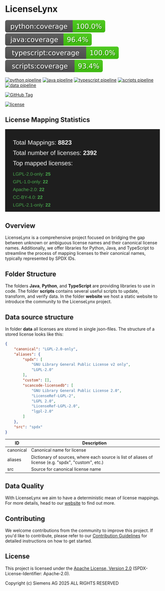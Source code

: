 # LicenseLynx
![python coverage](website/badges/coverage-python.svg)
![java coverage](website/badges/coverage-java.svg)
![typescript coverage](website/badges/coverage-typescript.svg)
![scripts coverage](website/badges/coverage-scripts.svg)

[![python pipeline](https://github.com/licenselynx/licenselynx/actions/workflows/python.yaml/badge.svg)](https://github.com/licenselynx/licenselynx/actions/workflows/python.yaml)
[![java pipeline](https://github.com/licenselynx/licenselynx/actions/workflows/java.yaml/badge.svg)](https://github.com/licenselynx/licenselynx/actions/workflows/java.yaml)
[![typescript pipeline](https://github.com/licenselynx/licenselynx/actions/workflows/typescript.yaml/badge.svg)](https://github.com/licenselynx/licenselynx/actions/workflows/typescript.yaml)
[![scripts pipeline](https://github.com/licenselynx/licenselynx/actions/workflows/scripts.yaml/badge.svg)](https://github.com/licenselynx/licenselynx/actions/workflows/scripts.yaml)
[![data pipeline](https://github.com/licenselynx/licenselynx/actions/workflows/data.yaml/badge.svg)](https://github.com/licenselynx/licenselynx/actions/workflows/data.yaml)



[![GitHub Tag](https://img.shields.io/github/v/tag/licenselynx/licenselynx)](https://github.com/licenselynx/licenselynx/releases/latest)

[![license](https://img.shields.io/github/license/licenselynx/licenselynx)](LICENSE)

## License Mapping Statistics

[![stats.svg](stats.svg)](#License-Mapping-Statistics)

## Overview

LicenseLynx is a comprehensive project
focused on bridging the gap between unknown or ambiguous license names and their canonical license names.
Additionally, we offer libraries for Python, Java,
and TypeScript to streamline the process of mapping licenses to their canonical names,
typically represented by SPDX IDs.

## Folder Structure

The folders **Java**, **Python**, and **TypeScript** are providing libraries to use in code.
The folder **scripts** contains several useful scripts to update, transform, and verify data.
In the folder **website** we host a static website to introduce the community to the LicenseLynx project.

## Data source structure

In folder **data** all licenses are stored in single json-files.
The structure of a stored license looks like this:

```json
{
    "canonical": "LGPL-2.0-only",
    "aliases": {
        "spdx": [
            "GNU Library General Public License v2 only",
            "LGPL-2.0"
        ],
        "custom": [],
        "scancode-licensedb": [
            "GNU Library General Public License 2.0",
            "LicenseRef-LGPL-2",
            "LGPL 2.0",
            "LicenseRef-LGPL-2.0",
            "lgpl-2.0"
        ]
    },
    "src": "spdx"
}

```

| ID        | Description                                                                                          |
|-----------|------------------------------------------------------------------------------------------------------|
| canonical | Canonical name for license                                                                           |
| aliases   | Dictionary of sources, where each source is list of aliases of license (e.g. "spdx", "custom", etc.) |
| src       | Source for canonical license name                                                                    |

## Data Quality

With LicenseLynx we aim to have a deterministic mean of license mappings.
For more details, head to our [website](https://licenselynx.org/data-quality) to find out more.

## Contributing

We welcome contributions from the community to improve this project. If you'd like to contribute, please refer to
our [Contribution Guidelines](https://licenselynx.org/contribution) for detailed instructions on how to get started.

## License

This project is licensed under the [Apache License, Version 2.0](LICENSE) (SPDX-License-Identifier: Apache-2.0).

Copyright (c) Siemens AG 2025 ALL RIGHTS RESERVED
